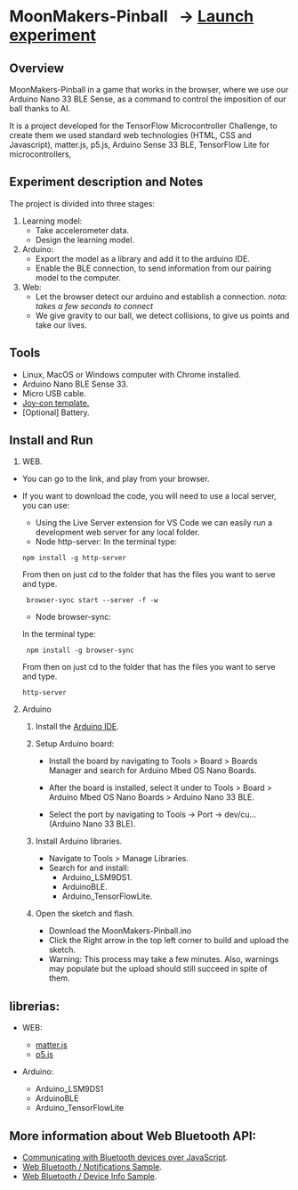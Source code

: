 # MoonMakers-Pinball   -> [Launch experiment](https://diego-luna.github.io/MoonMakers-Pinball/)

## Overview

MoonMakers-Pinball in a game that works in the browser, where we use our Arduino Nano 33 BLE Sense, as a command to control the imposition of our ball thanks to AI.

It is a project developed for the TensorFlow Microcontroller Challenge, to create them we used standard web technologies (HTML, CSS and Javascript), matter.js, p5.js, Arduino Sense 33 BLE, TensorFlow Lite for microcontrollers,

## Experiment description and Notes

The project is divided into three stages:

1. Learning model:
    * Take accelerometer data.
    * Design the learning model.
2. Arduino:
    * Export the model as a library and add it to the arduino IDE.
    * Enable the BLE connection, to send information from our pairing model to the computer.
3. Web:
    * Let the browser detect our arduino and establish a connection. _nota: takes a few seconds to connect_
    * We give gravity to our ball, we detect collisions, to give us points and take our lives.


## Tools

- Linux, MacOS or Windows computer with Chrome installed.
- Arduino Nano BLE Sense 33.
- Micro USB cable.
- [Joy-con template.](https://drive.google.com/file/d/1U0f-BcuhmumUXzJR7sOlLnRSVBBUTaZ6/view?usp=sharing)
- [Optional] Battery.

## Install and Run

1. WEB.

- You can go to the link, and play from your browser.
- If you want to download the code, you will need to use a local server, you can use:

  * Using the Live Server extension for VS Code we can easily run a development web server for any local folder.
  * Node http-server:
     In the terminal type:

  ```
  npm install -g http-server
  ```

  From then on just cd to the folder that has the files you want to serve and type.

  ```
   browser-sync start --server -f -w
  ```

  * Node browser-sync:

  In the terminal type:

  ```
   npm install -g browser-sync
  ```

  From then on just cd to the folder that has the files you want to serve and type.

  ```
  http-server
  ```

2. Arduino
    1. Install the [Arduino IDE](https://www.arduino.cc/).

    2. Setup Arduino board:
        * Install the board by navigating to Tools > Board > Boards Manager and search for Arduino Mbed OS Nano Boards.

        * After the board is installed, select it under to Tools > Board > Arduino Mbed OS Nano Boards > Arduino Nano 33 BLE.

        * Select the port by navigating to Tools -> Port -> dev/cu... (Arduino Nano 33 BLE).
    3. Install Arduino libraries.
        * Navigate to Tools > Manage Libraries.
        * Search for and install:
            * Arduino_LSM9DS1.
            * ArduinoBLE.
            * Arduino_TensorFlowLite.

    4. Open the sketch and flash.
        * Download the MoonMakers-Pinball.ino
        * Click the Right arrow in the top left corner to build and upload the sketch.
        * Warning: This process may take a few minutes. Also, warnings may populate but the upload should still succeed in spite of them.



## librerias:

- WEB:

  - [matter.js](https://github.com/liabru/matter-js)
  - [p5.js](https://github.com/processing/p5.js)

- Arduino:
  - Arduino_LSM9DS1
  - ArduinoBLE
  - Arduino_TensorFlowLite

## More information about Web Bluetooth API:
  - [Communicating with Bluetooth devices over JavaScript](https://web.dev/bluetooth/).
  - [Web Bluetooth / Notifications Sample](https://googlechrome.github.io/samples/web-bluetooth/notifications.html?service=0x180F&characteristic=0x2A19).
  - [Web Bluetooth / Device Info Sample](https://googlechrome.github.io/samples/web-bluetooth/device-info.html?allDevices=true&service=BatteryMonitor&name=BatteryMonitor&namePrefix=BatteryMonitor).
